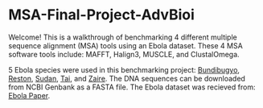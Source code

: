 # MSA-Final-Project-AdvBioi
Welcome! This is a walkthrough of benchmarking 4 different multiple sequence alignment (MSA) tools using an Ebola dataset. These 4 MSA software tools include: MAFFT, Halign3, MUSCLE, and ClustalOmega. 

5 Ebola species were used in this benchmarking project: [Bundibugyo](https://www.ncbi.nlm.nih.gov/nuccore/NC_014373?report=genbank), [Reston](https://www.ncbi.nlm.nih.gov/nuccore/NC_004161?report=genbank), [Sudan](https://www.ncbi.nlm.nih.gov/nuccore/NC_006432?report=genbank), [Tai](https://www.ncbi.nlm.nih.gov/nuccore/NC_014372?report=genbank), and [Zaire](https://www.ncbi.nlm.nih.gov/nuccore/NC_002549?report=genbank). The DNA sequences can be downloaded from NCBI Genbank as a FASTA file. The Ebola dataset was recieved from: [Ebola Paper](https://www.sciencedirect.com/science/article/pii/S2352914818300029). 
